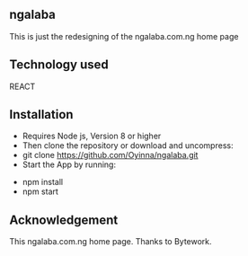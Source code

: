 ## ngalaba
This is just the redesigning of the ngalaba.com.ng home page
## Technology used
REACT
## Installation
- Requires Node js, Version 8 or higher
- Then clone the repository or download and uncompress:
- git clone https://github.com/Oyinna/ngalaba.git
- Start the App by running:
* npm install
* npm start
## Acknowledgement
This ngalaba.com.ng home page. Thanks to Bytework.